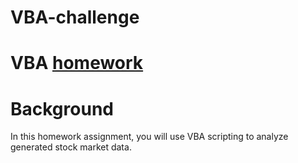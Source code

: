 # VBA-challenge
# VBA [homework](https://github.com/Yuteng0927/VBA-challenge)
# Background
In this homework assignment, you will use VBA scripting to analyze generated stock market data. 
